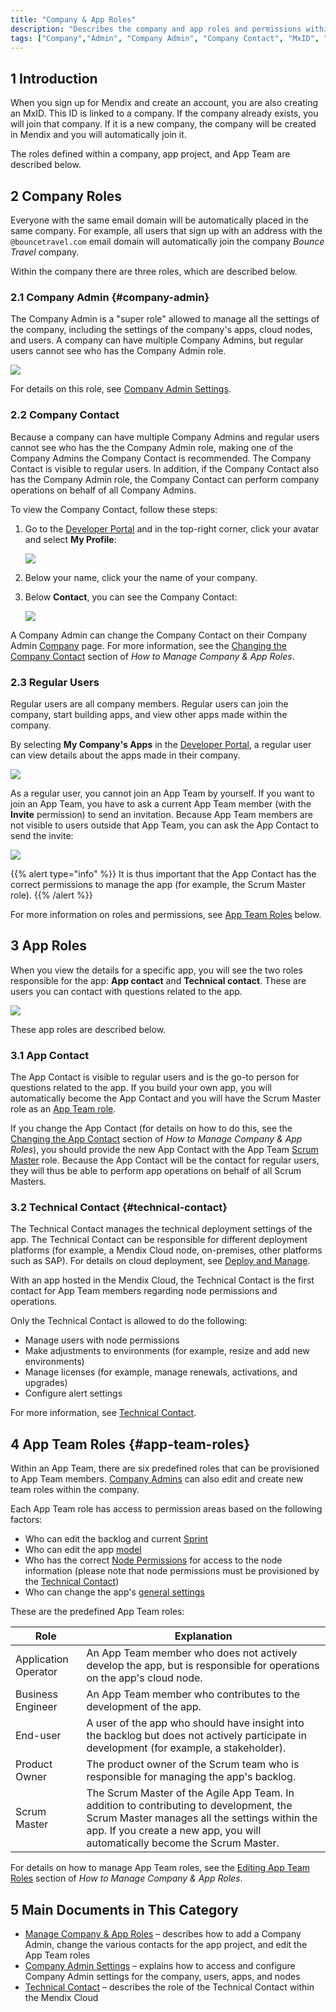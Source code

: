 ```yaml
---
title: "Company & App Roles"
description: "Describes the company and app roles and permissions within the Mendix Platform."
tags: ["Company","Admin", "Company Admin", "Company Contact", "MxID", "Developer Portal", "role", "permissions"]
---
```


## 1 Introduction

When you sign up for Mendix and create an account, you are also creating an MxID. This ID is linked to a company. If the company already exists, you will join that company. If it is a new company, the company will be created in Mendix and you will automatically join it.

The roles defined within a company, app project, and App Team are described below.

## 2 Company Roles

Everyone with the same email domain will be automatically placed in the same company. For example, all users that sign up with an address with the `@bouncetravel.com` email domain will automatically join the company *Bounce Travel* company.

Within the company there are three roles, which are described below.

### 2.1 Company Admin {#company-admin}

The Company Admin is a "super role" allowed to manage all the settings of the company, including the settings of the company's apps, cloud nodes, and users. A company can have multiple Company Admins, but regular users cannot see who has the Company Admin role.

 ![](attachments/company-admin.png)

For details on this role, see [Company Admin Settings](companyadmin-settings).

### 2.2 Company Contact

Because a company can have multiple Company Admins and regular users cannot see who has the the Company Admin role, making one of the Company Admins the Company Contact is recommended. The Company Contact is visible to regular users. In addition, if the Company Contact also has the Company Admin role, the Company Contact can perform company operations on behalf of all Company Admins.

To view the Company Contact, follow these steps:

1. Go to the [Developer Portal](http://home.mendix.com) and in the top-right corner, click your avatar and select **My Profile**:

    ![](attachments/show-profile.png)
2. Below your name, click your the name of your company.
3. Below **Contact**, you can see the Company Contact:

    ![](attachments/company-contact.png)

A Company Admin can change the Company Contact on their Company Admin [Company](company) page. For more information, see the [Changing the Company Contact](manage-roles#change-company-contact) section of *How to Manage Company & App Roles*.

### 2.3 Regular Users

Regular users are all company members. Regular users can join the company, start building apps, and view other apps made within the company. 

By selecting **My Company's Apps** in the [Developer Portal](http://home.mendix.com), a regular user can view details about the apps made in their company.

![](attachments/myapps.png)

As a regular user, you cannot join an App Team by yourself. If you want to join an App Team, you have to ask a current App Team member (with the **Invite** permission) to send an invitation. Because App Team members are not visible to users outside that App Team, you can ask the App Contact to send the invite:

![](attachments/company-app.png)

{{% alert type="info" %}}
It is thus important that the App Contact has the correct permissions to manage the app (for example, the Scrum Master role).
{{% /alert %}}

For more information on roles and permissions, see [App Team Roles](#app-team-roles) below. 

## 3 App Roles

When you view the details for a specific app, you will see the two roles responsible for the app: **App contact** and **Technical contact**. These are users you can contact with questions related to the app.

![](attachments/app-roles.png)

These app roles are described below.

### 3.1 App Contact

The App Contact is visible to regular users and is the go-to person for questions related to the app. If you build your own app, you will automatically become the App Contact and you will have the Scrum Master role as an [App Team role](#app-team-roles). 

If you change the App Contact (for details on how to do this, see the [Changing the App Contact](manage-roles#change-app-contact) section of *How to Manage Company & App Roles*), you should provide the new App Contact with the App Team [Scrum Master](#app-team-roles) role. Because the App Contact will be the contact for regular users, they will thus be able to perform app operations on behalf of all Scrum Masters.

### 3.2 Technical Contact {#technical-contact}

The Technical Contact manages the technical deployment settings of the app. The Technical Contact can be responsible for different deployment platforms (for example, a Mendix Cloud node, on-premises, other platforms such as SAP). For details on cloud deployment, see [Deploy and Manage](../deploy).

With an app hosted in the Mendix Cloud, the Technical Contact is the first contact for App Team members regarding node permissions and operations. 

Only the Technical Contact is allowed to do the following:

* Manage users with node permissions
* Make adjustments to environments (for example, resize and add new environments) 
* Manage licenses (for example, manage renewals, activations, and upgrades) 
* Configure alert settings

For more information, see [Technical Contact](/developerportal/company-app-roles/technical-contact).

## 4 App Team Roles {#app-team-roles}

Within an App Team, there are six predefined roles that can be provisioned to App Team members. [Company Admins](apps) can also edit and create new team roles within the company.

Each App Team role has access to permission areas based on the following factors:

* Who can edit the backlog and current [Sprint](../collaborate/stories)
* Who can edit the app [model](../develop/modeling-environments)
* Who has the correct [Node Permissions](../deploy/node-permissions) for access to the node information (please note that node permissions must be provisioned by the [Technical Contact](#technical-contact))
* Who can change the app's [general settings](../settings/general-settings)

These are the predefined App Team roles:

Role | Explanation
------------ | -------------
Application Operator | An App Team member who does not actively develop the app, but is responsible for operations on the app's cloud node. 
Business Engineer | An App Team member who contributes to the development of the app. 
End-user | A user of the app who should have insight into the backlog but does not actively participate in development (for example, a stakeholder). 
Product Owner | The product owner of the Scrum team who is responsible for managing the app's backlog.
Scrum Master | The Scrum Master of the Agile App Team. In addition to contributing to development, the Scrum Master manages all the settings within the app. If you create a new app, you will automatically become the Scrum Master.

For details on how to manage App Team roles, see the [Editing App Team Roles](manage-roles#edit-app-team-roles) section of *How to Manage Company & App Roles*.

## 5 Main Documents in This Category

* [Manage Company & App Roles](manage-roles) –  describes how to add a Company Admin, change the various contacts for the app project, and edit the App Team roles
* [Company Admin Settings](companyadmin-settings) – explains how to access and configure Company Admin settings for the company, users, apps, and nodes
* [Technical Contact](technical-contact) – describes the role of the Technical Contact within the Mendix Cloud
